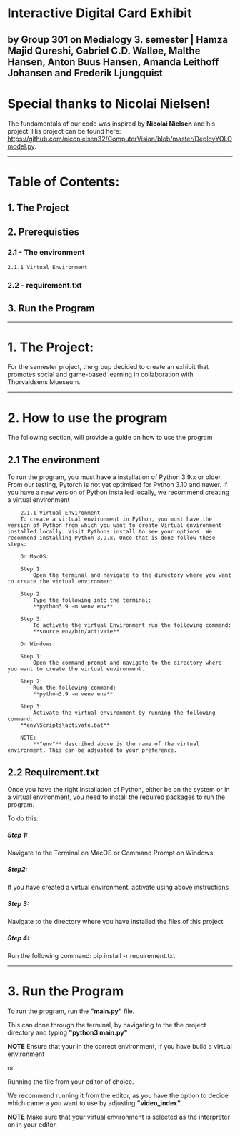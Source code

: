 # Interactive Digital Card Exhibit
## by Group 301 on Medialogy 3. semester | Hamza Majid Qureshi, Gabriel C.D. Walløe, Malthe Hansen, Anton Buus Hansen, Amanda Leithoff Johansen and Frederik Ljungquist

# Special thanks to Nicolai Nielsen!	
The fundamentals of our code was inspired by **Nicolai Nielsen** and his project.
His project can be found here: https://github.com/niconielsen32/ComputerVision/blob/master/DeployYOLOmodel.py. 

_____________________________________________________

# Table of Contents:
## 1. The Project

## 2. Prerequisties 

  ### 2.1 - The environment
  	2.1.1 Virtual Environment 
	
  ### 2.2 - requirement.txt
	
## 3. Run the Program 
  
_____________________________________________________

# 1. The Project: 
For the semester project, the group decided to create an exhibit that promotes social and game-based learning in collaboration with Thorvaldsens Mueseum. 

_____________________________________________________
# 2. How to use the program
The following section, will provide a guide on how to use the program

  ## 2.1 The environment
  
  To run the program, you must have a installation of Python 3.9.x or older. From our testing, Pytorch is not yet optimised for Python 3.10 and newer. If you have a new version of Python installed locally, we recommend creating a virtual environment
    
    	2.1.1 Virtual Environment 
		To create a virtual environment in Python, you must have the version of Python from which you want to create Virtual environment installed locally. Visit Pythons install to see your options. We recommend installing Python 3.9.x. Once that is done follow these steps:
    
    	On MacOS:
    
    	Step 1: 
    		Open the terminal and navigate to the directory where you want to create the virtual environment.
    
    	Step 2:
    		Type the following into the terminal:
    		**python3.9 -m venv env**

    	Step 3:
    		To activate the virtual Environment run the following command:
    		**source env/bin/activate**
    
    	On Windows:
    
    	Step 1:
    		Open the command prompt and navigate to the directory where you want to create the virtual environment.
    
    	Step 2:
    		Run the following command:
    		**python3.9 -m venv env**
    
    	Step 3:
    		Activate the virtual environment by running the following command:
   		**env\Scripts\activate.bat**
    
    	NOTE: 
    		**"env"** described above is the name of the virtual environment. This can be adjusted to your preference. 
    
  ## 2.2 Requirement.txt
  Once you have the right installation of Python, either be on the system or in a virtual environment, you need to install the required packages to run the program. 
  
  To do this:
 ##### Step 1: 
  Navigate to the Terminal on MacOS or Command Prompt on Windows
  
  ##### Step2: 
  If you have created a virtual environment, activate using above instructions
  
  ##### Step 3:
  Navigate to the directory where you have installed the files of this project
  
  ##### Step 4:
  Run the following command:
  pip install -r requirement.txt
  
	
__________________________________________

# 3. Run the Program

To run the program, run the **"main.py"** file. 

This can done through the terminal, by navigating to the the project directory and typing **"python3 main.py"**

**NOTE**
Ensure that your in the correct environment, if you have build a virtual environment

or 

Running the file from your editor of choice. 

We recommend running it from the editor, as you have the option to decide which camera you want to use by adjusting **"video_index"**. 

**NOTE**
Make sure that your virtual environment is selected as the interpreter on in your editor. 

    


